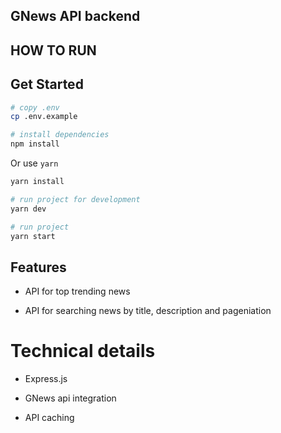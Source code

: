 ## GNews API backend

## HOW TO RUN

## Get Started

```bash
# copy .env
cp .env.example
```

```bash
# install dependencies
npm install
```

Or use `yarn`

```bash
yarn install
```

```bash
# run project for development
yarn dev
```

```bash
# run project
yarn start
```

## Features

- API for top trending news

- API for searching news by title, description and pageniation

# Technical details

- Express.js

- GNews api integration

- API caching
